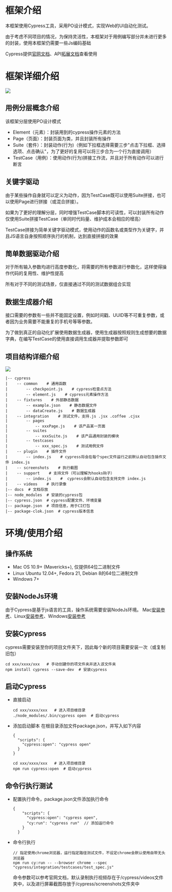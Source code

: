 # 框架介绍
本框架使用Cypress工具，采用PO设计模式，实现Web的UI自动化测试。

由于考虑不同项目的情况，为保持灵活性，本框架对于用例编写部分并未进行更多的封装，使用本框架仍需要一些Js编码基础

Cypress提供[官网文档](https://docs.cypress.io/zh-cn/guides/overview/why-cypress.html#)、API[拓展文档](https://example.cypress.io/)查看使用

# 框架详细介绍

![](https://github.com/fengyibo963/DemoUITestCypress/blob/master/docs/%E9%A1%B9%E7%9B%AE%E7%BB%93%E6%9E%84.png)

## 用例分层概念介绍
该框架分层使用PO设计模式
* Element（元素）：封装用到的cypress操作元素的方法
* Page（页面）：封装页面为类，并且封装所有操作
* Suite（套件）：封装动作(行为)（例如下拉框选择需要三步"点击下拉框、选择选项、点击确认"，为了更好的复用可以将三步合为一个行为直接调用）
* TestCase（用例）：使用动作(行为)拼接工作流，并且对于所有动作可以进行断言


## 关键字驱动
由于某些操作自身就可以定义为动作，因为TestCase既可以使用Suite拼接，也可以使用Page进行拼接（或混合拼接）。

如果为了更好的理解分层，同时增强TestCase脚本的可读性，可以封装所有动作仅使用Suite拼接TestCase（单同时代码量、维护成本会相应的增高）

TestCase拼接为简单关键字驱动模式，使用动作的函数名或类型作为关键字，并且JS语言自身按照顺序执行的机制，达到直接拼接的效果

## 简单数据驱动介绍
对于所有输入参数均进行高度参数化，将需要的所有参数进行参数化，这样使得操作代码的复用性、维护性提高

所有对于不同的测试场景，仅直接通过不同的测试数据组合实现

## 数据生成器介绍
接口需要的参数有一些并不能固定设置，例如时间戳、UUID等不可重复参数，或者因为业务需要不能重复的手机号等等参数。

为了做到真正的自动化扩展使用数据生成器，使用生成器按照规则生成想要的数据字典，在编写TestCase的使用直接调用生成器并提取参数即可

## 项目结构详细介绍

![](https://github.com/fengyibo963/DemoUITestCypress/blob/master/docs/%E9%A1%B9%E7%9B%AE%E7%9B%AE%E5%BD%95.png)
```
|-- cypress
|    -- common    # 通用函数
|        -- checkpoint.js    # cypress检查点方法
|        -- element.js    # cypress元素操作方法
|    -- fixtures    # 外部静态数据
|        -- example.json    # 静态数据文件
|        -- dataCreate.js    # 数据生成器
|    -- integration    # 测试文件，支持.js .jsx .coffee .cjsx
|        -- pages
|            -- xxxPage.js    # 该产品某一页面
|        -- suites
|            -- xxxSuite.js    # 该产品通用封装的模块
|        -- testcases
|            -- xxx_spec.js    # 测试用例文件
|    -- plugin    # 插件文件
|        -- index.js    # cypress将会在每个spec文件运行之前默认自动包含插件文件 index.js
|    -- screenshots    # 执行截图
|    -- support    # 支持文件（可以理解为hooks钩子）
|        -- index.js    #  cypress会默认自动包含支持文件 index.js
|    -- videos    # 执行录像
|-- docs  # 文档存放
|-- node_modules  # 安装的cypress包
|-- cypress.json  # cypress配置文件、环境变量
|-- package.json  # 项目信息，用于CI打包
|-- package-clok.json  # cypress版本信息
```


# 环境/使用介绍

## 操作系统
* Mac OS 10.9+ (Mavericks+), 仅提供64位二进制文件
* Linux Ubuntu 12.04+, Fedora 21, Debian 8的64位二进制文件
* Windows 7+

## 安装NodeJs环境
由于Cypress是基于js语言的工具，操作系统需要安装NodeJs环境。
Mac[安装参考](https://blog.csdn.net/yst19910702/article/details/89714544)、Linux[安装参考](https://blog.csdn.net/baidu_36943075/article/details/90666681)、Windows[安装参考](https://blog.csdn.net/cai454692590/article/details/86093297)

## 安装Cypress
cypress需要安装至你的项目文件夹下，因此每个新的项目需要安装一次（或复制旧包）
```
cd xxx/xxxx/xxx   # 手动创建你的项文件夹并进入该文件夹
npm install cypress --save-dev  # 安装cypress
```

## 启动Cypress
* 直接启动
	```
	cd xxx/xxxx/xxx   # 进入项目根目录
	./node_modules/.bin/cypress open  # 启动cypress
	```
* 添加启动脚本
在根目录添加文件package.json，并写入如下内容
	```
	{
	  "scripts": {
	    "cypress:open": "cypress open"
	  }
	}
	```
	```
	cd xxx/xxxx/xxx   # 进入项目根目录
	npm run cypress:open  # 启动cypress
	```

## 命令行执行测试
* 配置执行命令，package.json文件添加执行命令
	```
	{
	    "scripts": {
	      "cypress:open": "cypress open",
	      "cy:run": "cypress run"  // 添加运行命令
	    }
	  }
	```
* 命令行执行
	```
	// 指定使用chrome浏览器，运行指定路径测试文件，不设定chrome会默认使用自带无头浏览器
	npm run cy:run -- --browser chrome --spec "cypress/integration/testcases/test_spec.js"
	```
	命令参数可以参考官网文档，默认录制执行视频存在于/cypress/videos文件夹中，以及进行屏幕截图存放于/cypress/screenshots文件夹中